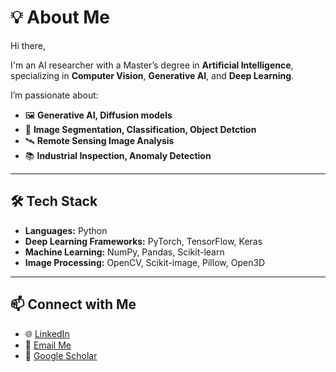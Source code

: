 # 💡 About Me

Hi there,

I'm an AI researcher with a Master’s degree in **Artificial Intelligence**, specializing in **Computer Vision**, **Generative AI**, and **Deep Learning**.  


I’m passionate about:
- 🖼 **Generative AI, Diffusion models** 
- 🤖 **Image Segmentation, Classification, Object Detction**  
- 🛰 **Remote Sensing Image Analysis**  
- 📚 **Industrial Inspection, Anomaly Detection**

---

## 🛠 Tech Stack
- **Languages:** Python  
- **Deep Learning Frameworks:** PyTorch, TensorFlow, Keras  
- **Machine Learning:** NumPy, Pandas, Scikit-learn  
- **Image Processing:** OpenCV, Scikit-image, Pillow, Open3D

---

## 📫 Connect with Me
- 🌐 [LinkedIn](https://www.linkedin.com/in/elahe-salari)  
- 📧 [Email Me](Elahesalari20@gmail.com)  
- 📝 [Google Scholar](https://scholar.google.com/citations?hl=en&view_op=list_works&gmla=AGd7smGG-sMjY1d7BvFrtkYOwkGAhDjBfrNBDusqMLeEZ8oL0BxvkawM-5qcCt1JglAzCYluUIj39WcKeZ1Yew&user=sYGNwRoAAAAJ)  

